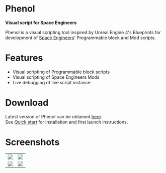 # Phenol
**Visual script for Space Engineers**

Phenol is a visual scripting tool inspired by Unreal Engine 4's Blueprints for development of [Space Engineers](spaceengineersgame.com)' Programmable block and Mod scripts.

# Features

 - Visual scripting of Programmable block scripts
 - Visual scripting of Space Engineers Mods
 - Live debugging of live script instance 

# Download
Latest version of Phenol can be obtained [here](https://github.com/inflexCZE/Phenol/releases/latest).<br>
See [Quick start](https://github.com/InflexCZE/Phenol/wiki/Quick-start) for installation and first launch instructions.

# Screenshots
| | |
|:-------------------------:|:-------------------------:|
|<img src="https://i.imgur.com/ld32kuo.png" />|<img src="https://i.imgur.com/qHF1cmq.png" />|
|<img src="https://i.imgur.com/NahX6AM.png" />|<img src="https://i.imgur.com/wekGSFs.png" />|